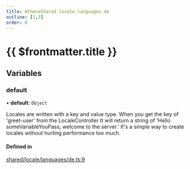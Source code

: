 ```yaml
---
title: AthenaShared.locale.languages.de
outline: [1,3]
order: 0
---
```


# {{ $frontmatter.title }}


## Variables

### default

• **default**: `Object`

Locales are written with a key and value type.
When you get the key of 'greet-user' from the LocaleController
It will return a string of 'Hello someVariableYouPass, welcome to the server.'
It's a simple way to create locales without hurting performance too much.

#### Defined in

[shared/locale/languages/de.ts:9](https://github.com/Stuyk/altv-athena/blob/75aefbb/src/core/shared/locale/languages/de.ts#L9)
